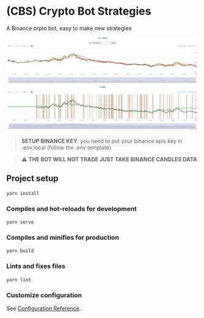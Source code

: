 # (CBS) Crypto Bot Strategies

A Binance crpto bot, easy to make new strategies

![alt text](https://github.com/marc-tech/Crypto-Bot-Strategies/blob/master/screen1.PNG)

> **SETUP BINANCE KEY**: you need to put your binance apis key in .env.local (follow the .env template)

> :warning: **THE BOT WILL NOT TRADE JUST TAKE BINANCE CANDLES DATA**

## Project setup

```
yarn install
```

### Compiles and hot-reloads for development

```
yarn serve
```

### Compiles and minifies for production

```
yarn build
```

### Lints and fixes files

```
yarn lint
```

### Customize configuration

See [Configuration Reference](https://cli.vuejs.org/config/).
